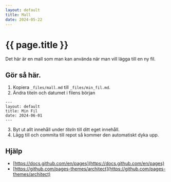 ```yaml
---
layout: default
title: Mall
date: 2024-05-22
---
```


# {{ page.title }}

Det här är en mall som man kan använda när man vill lägga till en ny fil.

## Gör så här.

1. Kopiera `_files/mall.md` till `_files/min_fil.md`.
2. Ändra titeln och datumet i filens början
```
---
layout: default
title: Min Fil
date: 2024-06-01
---
```
3. Byt ut allt innehåll under _titeln_ till ditt eget innehåll.
4. Lägg till och commita till repot så kommer den automatiskt dyka upp.

## Hjälp

* [https://docs.github.com/en/pages](https://docs.github.com/en/pages)
* [https://github.com/pages-themes/architect](https://github.com/pages-themes/architect)
